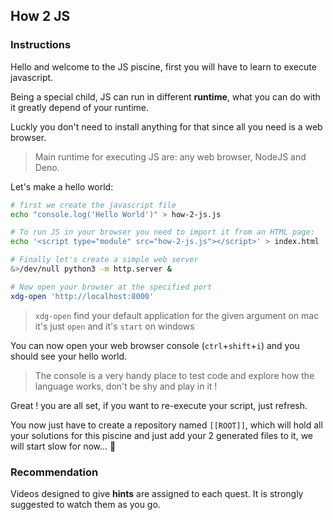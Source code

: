 ## How 2 JS

### Instructions

Hello and welcome to the JS piscine, first you will have to learn
to execute javascript.

Being a special child, JS can run in different **runtime**, what you can
do with it greatly depend of your runtime.

Luckly you don't need to install anything for that since all you
need is a web browser.

> Main runtime for executing JS are: any web browser, NodeJS and Deno.

Let's make a hello world:

```bash
# first we create the javascript file
echo "console.log('Hello World')" > how-2-js.js

# To run JS in your browser you need to import it from an HTML page:
echo '<script type="module" src="how-2-js.js"></script>' > index.html

# Finally let's create a simple web server
&>/dev/null python3 -m http.server &

# Now open your browser at the specified port
xdg-open 'http://localhost:8000'
```

> `xdg-open` find your default application for the given argument
> on mac it's just `open` and it's `start` on windows

You can now open your web browser console (`ctrl`+`shift`+`i`)
and you should see your hello world.

> The console is a very handy place to test code and explore how the language
> works, don't be shy and play in it !

Great ! you are all set, if you want to re-execute your script, just refresh.

You now just have to create a repository named `[[ROOT]]`,
which will hold all your solutions for this piscine
and just add your 2 generated files to it, we will start slow for now... 🐢

### Recommendation

Videos designed to give **hints** are assigned to each quest. It is strongly suggested to watch them as you go.
